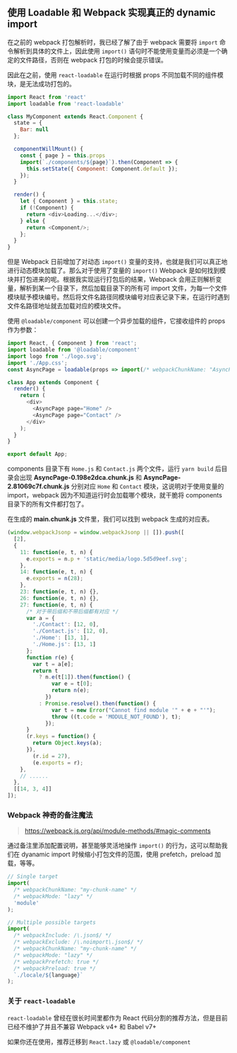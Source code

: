 ## 使用 Loadable 和 Webpack 实现真正的 dynamic import

在之前的 webpack 打包解析时，我已经了解了由于 webpack 需要将 `import` 命令解析到具体的文件上，因此使用 `import()` 语句时不能使用变量而必须是一个确定的文件路径，否则在 webpack 打包的时候会提示错误。

因此在之前，使用 `react-loadable` 在运行时根据 props 不同加载不同的组件模块，是无法成功打包的。

```javascript
import React from 'react'
import loadable from 'react-loadable'

class MyComponent extends React.Component {
  state = {
    Bar: null
  };

  componentWillMount() {
    const { page } = this.props
    import(`./components/${page}`).then(Component => {
      this.setState({ Component: Component.default });
    });
  }

  render() {
    let { Component } = this.state;
    if (!Component) {
      return <div>Loading...</div>;
    } else {
      return <Component/>;
    };
  }
}
```

但是 Webpack 日前增加了对动态 `import()` 变量的支持，也就是我们可以真正地进行动态模块加载了。那么对于使用了变量的 `import()` Webpack 是如何找到模块并打包进来的呢。根据我实现运行打包后的结果，Webpack 会用正则解析变量，解析到某一个目录下，然后加载目录下的所有可 import 文件，为每一个文件模块赋予模块编号。然后将文件名路径同模块编号对应表记录下来，在运行时遇到文件名路径地址就去加载对应的模块文件。

使用 `@loadable/component` 可以创建一个异步加载的组件，它接收组件的 props 作为参数：

```javascript
import React, { Component } from 'react';
import loadable from '@loadable/component'
import logo from './logo.svg';
import './App.css';
const AsyncPage = loadable(props => import(/* webpackChunkName: "AsyncPage-" */ `./components/${props.page}`))

class App extends Component {
  render() {
    return (
      <div>
        <AsyncPage page="Home" />
        <AsyncPage page="Contact" />
      </div>
    );
  }
}

export default App;
```

components 目录下有 `Home.js` 和 `Contact.js` 两个文件，运行 `yarn build` 后目录会出现 **AsyncPage-0.198e2dca.chunk.js** 和 **AsyncPage-2.81069c7f.chunk.js** 分别对应 `Home` 和 `Contact` 模块，这说明对于使用变量的 import，webpack 因为不知道运行时会加载哪个模块，就干脆将 components 目录下的所有文件都打包了。

在生成的 **main.chunk.js** 文件里，我们可以找到 webpack 生成的对应表。

```javascript
(window.webpackJsonp = window.webpackJsonp || []).push([
  [2],
  {
    11: function(e, t, n) {
      e.exports = n.p + 'static/media/logo.5d5d9eef.svg';
    },
    14: function(e, t, n) {
      e.exports = n(28);
    },
    23: function(e, t, n) {},
    26: function(e, t, n) {},
    27: function(e, t, n) {
      /* 对于带后缀和不带后缀都有对应 */
      var a = {
        './Contact': [12, 0],
        './Contact.js': [12, 0],
        './Home': [13, 1],
        './Home.js': [13, 1]
      };
      function r(e) {
        var t = a[e];
        return t
          ? n.e(t[1]).then(function() {
              var e = t[0];
              return n(e);
            })
          : Promise.resolve().then(function() {
              var t = new Error("Cannot find module '" + e + "'");
              throw ((t.code = 'MODULE_NOT_FOUND'), t);
            });
      }
      (r.keys = function() {
        return Object.keys(a);
      }),
        (r.id = 27),
        (e.exports = r);
    },
    // ......
  },
  [[14, 3, 4]]
]);
```

### Webpack 神奇的备注魔法

> https://webpack.js.org/api/module-methods/#magic-comments

通过备注里添加配置说明，甚至能够灵活地操作 `import()` 的行为，这可以帮助我们在 dyanamic import 时候缩小打包文件的范围，使用 prefetch，preload 加载，等等。

```javascript
// Single target
import(
  /* webpackChunkName: "my-chunk-name" */
  /* webpackMode: "lazy" */
  'module'
);

// Multiple possible targets
import(
  /* webpackInclude: /\.json$/ */
  /* webpackExclude: /\.noimport\.json$/ */
  /* webpackChunkName: "my-chunk-name" */
  /* webpackMode: "lazy" */
  /* webpackPrefetch: true */
  /* webpackPreload: true */
  `./locale/${language}`
);
```

### 关于 `react-loadable`

`react-loadable` 曾经在很长时间里都作为 React 代码分割的推荐方法，但是目前已经不维护了并且不兼容 Webpack v4+ 和 Babel v7+

如果你还在使用，推荐迁移到 `React.lazy` 或 `@loadable/component`

